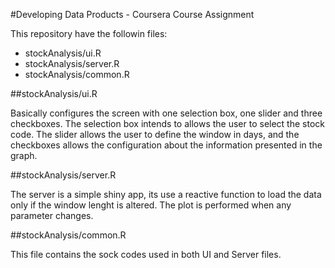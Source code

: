 #Developing Data Products - Coursera Course Assignment

This repository have the followin files:

* stockAnalysis/ui.R
* stockAnalysis/server.R
* stockAnalysis/common.R

##stockAnalysis/ui.R

Basically configures the screen with one selection box, one slider and three checkboxes. The selection box intends to allows the user to select the stock code. The slider allows the user to define the window in days, and the checkboxes allows the configuration about the information presented in the graph.

##stockAnalysis/server.R

The server is a simple shiny app, its use a reactive function to load the data only if the window lenght is altered. The plot is performed when any parameter changes.

##stockAnalysis/common.R

This file contains the sock codes used in both UI and Server files.
